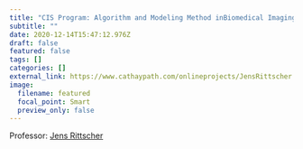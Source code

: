 ```yaml
---
title: "CIS Program: Algorithm and Modeling Method inBiomedical Imaging"
subtitle: ""
date: 2020-12-14T15:47:12.976Z
draft: false
featured: false
tags: []
categories: []
external_link: https://www.cathaypath.com/onlineprojects/JensRittscher.html
image:
  filename: featured
  focal_point: Smart
  preview_only: false
---
```

Professor: [Jens Rittscher](http://www.hmc.ox.ac.uk/people/dr-jens-rittscher/)